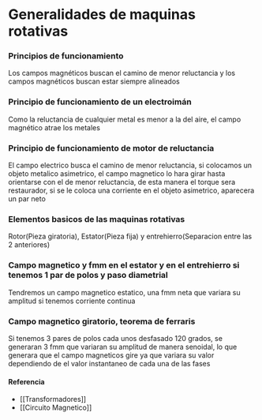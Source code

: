 # Generalidades de maquinas rotativas
### Principios de funcionamiento
Los campos magnéticos buscan el camino de menor reluctancia y los campos magnéticos buscan estar siempre alineados
### Principio de funcionamiento de un electroimán
Como la reluctancia de cualquier metal es menor a la del aire, el campo magnético atrae los metales
### Principio de funcionamiento de motor de reluctancia
El campo electrico busca el camino de menor reluctancia, si colocamos un objeto metalico asimetrico, el campo magnetico lo hara girar hasta orientarse con el de menor reluctancia, de esta manera el torque sera restaurador, si se le coloca una corriente en el objeto asimetrico, aparecera un par neto
### Elementos basicos de las maquinas rotativas
Rotor(Pieza giratoria), Estator(Pieza fija) y entrehierro(Separacion entre las 2 anteriores)
### Campo magnetico y fmm en el estator y en el entrehierro si tenemos 1 par de polos y paso diametrial
Tendremos un campo magnetico estatico, una fmm neta que variara su amplitud si tenemos corriente continua
### Campo magnetico giratorio, teorema de ferraris
Si tenemos 3 pares de polos cada unos desfasado 120 grados, se generaran 3 fmm que variaran su amplitud de manera senoidal, lo que generara que el campo magneticos gire ya que variara su valor dependiendo de el valor instantaneo de cada una de las fases


#### Referencia
- [[Transformadores]]
- [[Circuito Magnetico]]